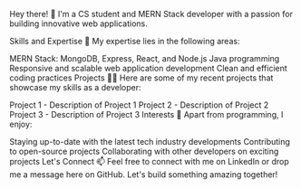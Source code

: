 <!---
- 👋 Hi, I’m @askhan963
- 👀 I’m interested in ...
- 🌱 I’m currently learning ...
- 💞️ I’m looking to collaborate on ...
- 📫 How to reach me ...


askhan963/askhan963 is a ✨ special ✨ repository because its `README.md` (this file) appears on your GitHub profile.
You can click the Preview link to take a look at your changes.
--->

Hey there! 👋
I'm a CS student and MERN Stack developer with a passion for building innovative web applications.

Skills and Expertise
🚀 My expertise lies in the following areas:

MERN Stack: MongoDB, Express, React, and Node.js
Java programming
Responsive and scalable web application development
Clean and efficient coding practices
Projects
👨‍💻 Here are some of my recent projects that showcase my skills as a developer:

Project 1 - Description of Project 1
Project 2 - Description of Project 2
Project 3 - Description of Project 3
Interests
🌟 Apart from programming, I enjoy:

Staying up-to-date with the latest tech industry developments
Contributing to open-source projects
Collaborating with other developers on exciting projects
Let's Connect
📫 Feel free to connect with me on LinkedIn or drop me a message here on GitHub. Let's build something amazing together!
